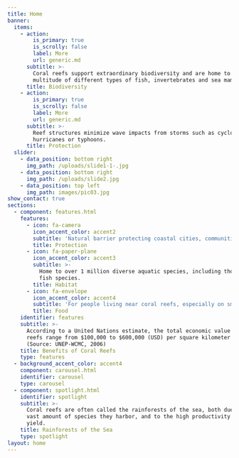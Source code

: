 ```yaml
---
title: Home
banner:
  items:
    - action:
        is_primary: true
        is_scrolly: false
        label: More
        url: generic.md
      subtitle: >-
        Coral reefs support extraordinary biodiversity and are home to a
        multitude of different types of fish, invertebrates and sea mammals.
      title: Biodiversity
    - action:
        is_primary: true
        is_scrolly: false
        label: More
        url: generic.md
      subtitle: >-
        Reef structures minimize wave impacts from storms such as cyclones,
        hurricanes or typhoons.
      title: Protection
  slider:
    - data_position: bottom right
      img_path: /uploads/slide1-1-.jpg
    - data_position: bottom right
      img_path: /uploads/slide2.jpg
    - data_position: top left
      img_path: images/pic03.jpg
show_contact: true
sections:
  - component: features.html
    features:
      - icon: fa-camera
        icon_accent_color: accent2
        subtitle: 'Natural barrier protecting coastal cities, communities and beaches.'
        title: Protection
      - icon: fa-paper-plane
        icon_accent_color: accent3
        subtitle: >-
          Home to over 1 million diverse aquatic species, including thousands of
          fish species.
        title: Habitat
      - icon: fa-envelope
        icon_accent_color: accent4
        subtitle: 'For people living near coral reefs, especially on small islands.'
        title: Food
    identifier: features
    subtitle: >-
      According to a United Nations estimate, the total economic value of coral
      reefs range from $100,000 to $600,000 (USD) per square kilometer per year.
      (Source: UNEP-WCMC, 2006)
    title: Benefits of Coral Reefs
    type: features
  - background_accent_color: accent4
    component: carousel.html
    identifier: carousel
    type: carousel
  - component: spotlight.html
    identifier: spotlight
    subtitle: >-
      Coral reefs are often called the rainforests of the sea, both due to the
      vast amount of species they harbor, and to the high productivity they
      yield.
    title: Rainforests of the Sea
    type: spotlight
layout: home
---
```


